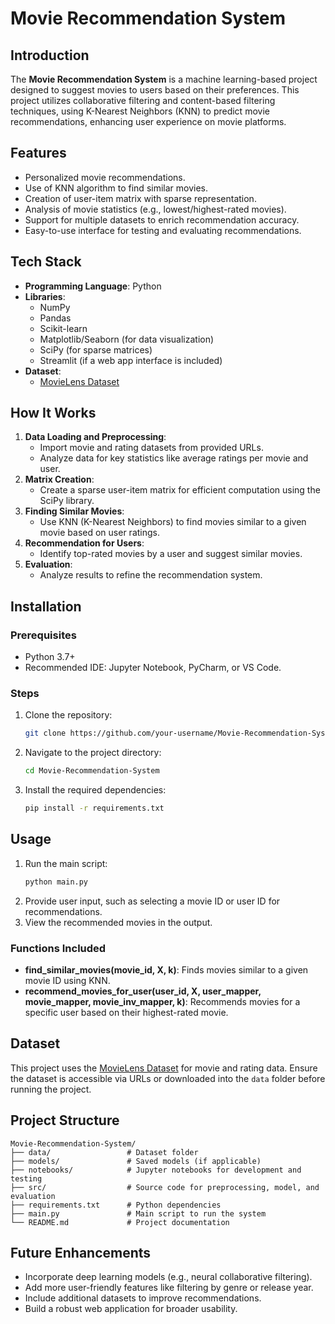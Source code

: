 # Movie Recommendation System

## Introduction
The **Movie Recommendation System** is a machine learning-based project designed to suggest movies to users based on their preferences. This project utilizes collaborative filtering and content-based filtering techniques, using K-Nearest Neighbors (KNN) to predict movie recommendations, enhancing user experience on movie platforms.

## Features
- Personalized movie recommendations.
- Use of KNN algorithm to find similar movies.
- Creation of user-item matrix with sparse representation.
- Analysis of movie statistics (e.g., lowest/highest-rated movies).
- Support for multiple datasets to enrich recommendation accuracy.
- Easy-to-use interface for testing and evaluating recommendations.

## Tech Stack
- **Programming Language**: Python
- **Libraries**: 
  - NumPy
  - Pandas
  - Scikit-learn
  - Matplotlib/Seaborn (for data visualization)
  - SciPy (for sparse matrices)
  - Streamlit (if a web app interface is included)
- **Dataset**: 
  - [MovieLens Dataset](https://grouplens.org/datasets/movielens/)

## How It Works
1. **Data Loading and Preprocessing**:
   - Import movie and rating datasets from provided URLs.
   - Analyze data for key statistics like average ratings per movie and user.
2. **Matrix Creation**:
   - Create a sparse user-item matrix for efficient computation using the SciPy library.
3. **Finding Similar Movies**:
   - Use KNN (K-Nearest Neighbors) to find movies similar to a given movie based on user ratings.
4. **Recommendation for Users**:
   - Identify top-rated movies by a user and suggest similar movies.
5. **Evaluation**:
   - Analyze results to refine the recommendation system.

## Installation
### Prerequisites
- Python 3.7+
- Recommended IDE: Jupyter Notebook, PyCharm, or VS Code.

### Steps
1. Clone the repository:
   ```bash
   git clone https://github.com/your-username/Movie-Recommendation-System.git
   ```
2. Navigate to the project directory:
   ```bash
   cd Movie-Recommendation-System
   ```
3. Install the required dependencies:
   ```bash
   pip install -r requirements.txt
   ```

## Usage
1. Run the main script:
   ```bash
   python main.py
   ```
2. Provide user input, such as selecting a movie ID or user ID for recommendations.
3. View the recommended movies in the output.

### Functions Included
- **find_similar_movies(movie_id, X, k)**: Finds movies similar to a given movie ID using KNN.
- **recommend_movies_for_user(user_id, X, user_mapper, movie_mapper, movie_inv_mapper, k)**: Recommends movies for a specific user based on their highest-rated movie.

## Dataset
This project uses the [MovieLens Dataset](https://grouplens.org/datasets/movielens/) for movie and rating data. Ensure the dataset is accessible via URLs or downloaded into the `data` folder before running the project.

## Project Structure
```
Movie-Recommendation-System/
├── data/                 # Dataset folder
├── models/               # Saved models (if applicable)
├── notebooks/            # Jupyter notebooks for development and testing
├── src/                  # Source code for preprocessing, model, and evaluation
├── requirements.txt      # Python dependencies
├── main.py               # Main script to run the system
└── README.md             # Project documentation
```

## Future Enhancements
- Incorporate deep learning models (e.g., neural collaborative filtering).
- Add more user-friendly features like filtering by genre or release year.
- Include additional datasets to improve recommendations.
- Build a robust web application for broader usability.


